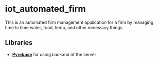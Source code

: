 # iot_automated_firm
This is an automated firm management application for a firm by managing time to time water, food, temp, and other necessary things.

## Libraries 

* [**Pyrebase**](https://github.com/nhorvath/Pyrebase4) for using backand of the server
